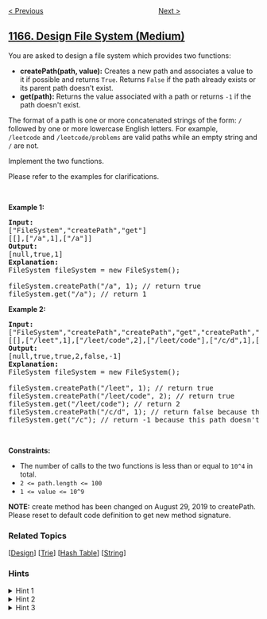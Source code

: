 <!--|This file generated by command(leetcode description); DO NOT EDIT.    |-->
<!--+----------------------------------------------------------------------+-->
<!--|@author    openset <openset.wang@gmail.com>                           |-->
<!--|@link      https://github.com/openset                                 |-->
<!--|@home      https://github.com/openset/leetcode                        |-->
<!--+----------------------------------------------------------------------+-->

[< Previous](../single-row-keyboard "Single-Row Keyboard")
　　　　　　　　　　　　　　　　
[Next >](../minimum-cost-to-connect-sticks "Minimum Cost to Connect Sticks")

## [1166. Design File System (Medium)](https://leetcode.com/problems/design-file-system "设计文件系统")

<p>You are asked to design a file system&nbsp;which provides two functions:</p>

<ul>
	<li><strong>createPath(path, value):</strong>&nbsp;Creates a new path and associates a value to it if possible and returns <code>True</code>.&nbsp;Returns <code>False</code>&nbsp;if the path already exists or its parent path doesn&#39;t exist.</li>
	<li><strong>get(path):</strong>&nbsp;Returns the value associated with a path or returns&nbsp;<code>-1</code>&nbsp;if the path doesn&#39;t exist.</li>
</ul>

<p>The format of a path is&nbsp;one or more concatenated strings of the form:&nbsp;<code>/</code> followed by one or more lowercase English letters. For example, <code>/leetcode</code>&nbsp;and <code>/leetcode/problems</code>&nbsp;are valid paths while an empty string and <code>/</code>&nbsp;are not.</p>

<p>Implement the two functions.</p>

<p>Please refer to the examples for clarifications.</p>

<p>&nbsp;</p>
<p><strong>Example 1:</strong></p>

<pre>
<strong>Input:</strong> 
[&quot;FileSystem&quot;,&quot;createPath&quot;,&quot;get&quot;]
[[],[&quot;/a&quot;,1],[&quot;/a&quot;]]
<strong>Output:</strong> 
[null,true,1]
<strong>Explanation:</strong> 
FileSystem fileSystem = new FileSystem();

fileSystem.createPath(&quot;/a&quot;, 1); // return true
fileSystem.get(&quot;/a&quot;); // return 1
</pre>

<p><strong>Example 2:</strong></p>

<pre>
<strong>Input:</strong> 
[&quot;FileSystem&quot;,&quot;createPath&quot;,&quot;createPath&quot;,&quot;get&quot;,&quot;createPath&quot;,&quot;get&quot;]
[[],[&quot;/leet&quot;,1],[&quot;/leet/code&quot;,2],[&quot;/leet/code&quot;],[&quot;/c/d&quot;,1],[&quot;/c&quot;]]
<strong>Output:</strong> 
[null,true,true,2,false,-1]
<strong>Explanation:</strong> 
FileSystem fileSystem = new FileSystem();

fileSystem.createPath(&quot;/leet&quot;, 1); // return true
fileSystem.createPath(&quot;/leet/code&quot;, 2); // return true
fileSystem.get(&quot;/leet/code&quot;); // return 2
fileSystem.createPath(&quot;/c/d&quot;, 1); // return false because the parent path &quot;/c&quot; doesn&#39;t exist.
fileSystem.get(&quot;/c&quot;); // return -1 because this path doesn&#39;t exist.
</pre>

<p>&nbsp;</p>
<p><strong>Constraints:</strong></p>

<ul>
	<li>The number of&nbsp;calls to the two functions&nbsp;is less than or equal to <code>10^4</code> in total.</li>
	<li><code>2 &lt;= path.length &lt;= 100</code></li>
	<li><code>1 &lt;= value &lt;= 10^9</code></li>
</ul>

<p><strong>NOTE:</strong>&nbsp;create method has been changed on August&nbsp;29, 2019 to createPath. Please reset to default code definition to get new method signature.</p>

### Related Topics
  [[Design](../../tag/design/README.md)]
  [[Trie](../../tag/trie/README.md)]
  [[Hash Table](../../tag/hash-table/README.md)]
  [[String](../../tag/string/README.md)]

### Hints
<details>
<summary>Hint 1</summary>
What if you think of a tree hierarchy for the files?.
</details>

<details>
<summary>Hint 2</summary>
A path is a node in the tree.
</details>

<details>
<summary>Hint 3</summary>
Use a hash table to store the valid paths along with their values.
</details>
